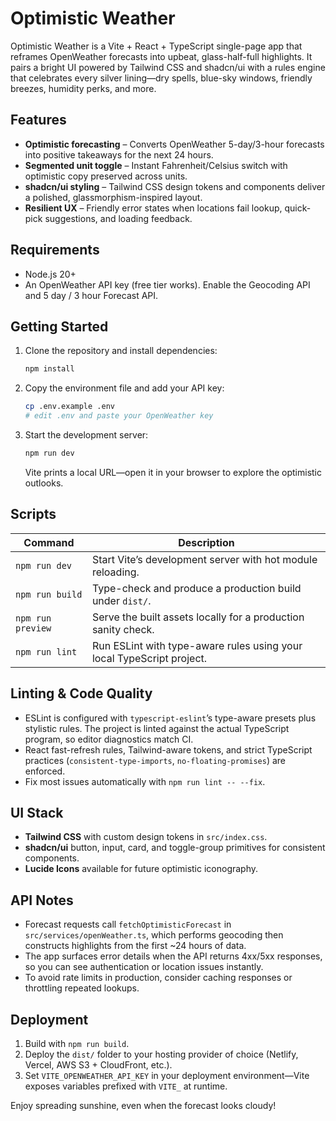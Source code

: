 # Optimistic Weather

Optimistic Weather is a Vite + React + TypeScript single-page app that reframes OpenWeather forecasts into upbeat, glass-half-full highlights. It pairs a bright UI powered by Tailwind CSS and shadcn/ui with a rules engine that celebrates every silver lining—dry spells, blue-sky windows, friendly breezes, humidity perks, and more.

## Features
- **Optimistic forecasting** – Converts OpenWeather 5-day/3-hour forecasts into positive takeaways for the next 24 hours.
- **Segmented unit toggle** – Instant Fahrenheit/Celsius switch with optimistic copy preserved across units.
- **shadcn/ui styling** – Tailwind CSS design tokens and components deliver a polished, glassmorphism-inspired layout.
- **Resilient UX** – Friendly error states when locations fail lookup, quick-pick suggestions, and loading feedback.

## Requirements
- Node.js 20+
- An OpenWeather API key (free tier works). Enable the Geocoding API and 5 day / 3 hour Forecast API.

## Getting Started
1. Clone the repository and install dependencies:
   ```sh
   npm install
   ```
2. Copy the environment file and add your API key:
   ```sh
   cp .env.example .env
   # edit .env and paste your OpenWeather key
   ```
3. Start the development server:
   ```sh
   npm run dev
   ```
   Vite prints a local URL—open it in your browser to explore the optimistic outlooks.

## Scripts
| Command | Description |
|---------|-------------|
| `npm run dev` | Start Vite’s development server with hot module reloading. |
| `npm run build` | Type-check and produce a production build under `dist/`. |
| `npm run preview` | Serve the built assets locally for a production sanity check. |
| `npm run lint` | Run ESLint with type-aware rules using your local TypeScript project. |

## Linting & Code Quality
- ESLint is configured with `typescript-eslint`’s type-aware presets plus stylistic rules. The project is linted against the actual TypeScript program, so editor diagnostics match CI.
- React fast-refresh rules, Tailwind-aware tokens, and strict TypeScript practices (`consistent-type-imports`, `no-floating-promises`) are enforced.
- Fix most issues automatically with `npm run lint -- --fix`.

## UI Stack
- **Tailwind CSS** with custom design tokens in `src/index.css`.
- **shadcn/ui** button, input, card, and toggle-group primitives for consistent components.
- **Lucide Icons** available for future optimistic iconography.

## API Notes
- Forecast requests call `fetchOptimisticForecast` in `src/services/openWeather.ts`, which performs geocoding then constructs highlights from the first ~24 hours of data.
- The app surfaces error details when the API returns 4xx/5xx responses, so you can see authentication or location issues instantly.
- To avoid rate limits in production, consider caching responses or throttling repeated lookups.

## Deployment
1. Build with `npm run build`.
2. Deploy the `dist/` folder to your hosting provider of choice (Netlify, Vercel, AWS S3 + CloudFront, etc.).
3. Set `VITE_OPENWEATHER_API_KEY` in your deployment environment—Vite exposes variables prefixed with `VITE_` at runtime.

Enjoy spreading sunshine, even when the forecast looks cloudy!
